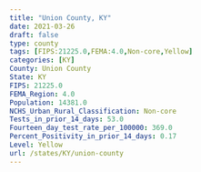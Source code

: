 ```yaml
---
title: "Union County, KY"
date: 2021-03-26
draft: false
type: county
tags: [FIPS:21225.0,FEMA:4.0,Non-core,Yellow]
categories: [KY]
County: Union County
State: KY
FIPS: 21225.0
FEMA_Region: 4.0
Population: 14381.0
NCHS_Urban_Rural_Classification: Non-core
Tests_in_prior_14_days: 53.0
Fourteen_day_test_rate_per_100000: 369.0
Percent_Positivity_in_prior_14_days: 0.17
Level: Yellow
url: /states/KY/union-county
---
```



